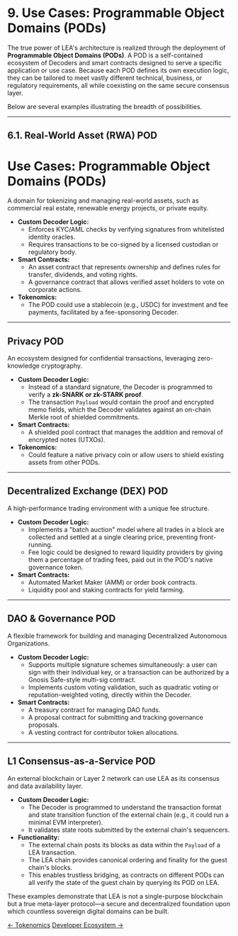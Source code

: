 # 9. Use Cases: Programmable Object Domains (PODs)

The true power of LEA's architecture is realized through the deployment of **Programmable Object Domains (PODs)**. A POD is a self-contained ecosystem of Decoders and smart contracts designed to serve a specific application or use case. Because each POD defines its own execution logic, they can be tailored to meet vastly different technical, business, or regulatory requirements, all while coexisting on the same secure consensus layer.

Below are several examples illustrating the breadth of possibilities.

---

## 6.1. Real-World Asset (RWA) POD

# Use Cases: Programmable Object Domains (PODs)

A domain for tokenizing and managing real-world assets, such as commercial real estate, renewable energy projects, or private equity.

- **Custom Decoder Logic:**
    - Enforces KYC/AML checks by verifying signatures from whitelisted identity oracles.
    - Requires transactions to be co-signed by a licensed custodian or regulatory body.
- **Smart Contracts:**
    - An asset contract that represents ownership and defines rules for transfer, dividends, and voting rights.
    - A governance contract that allows verified asset holders to vote on corporate actions.
- **Tokenomics:**
    - The POD could use a stablecoin (e.g., USDC) for investment and fee payments, facilitated by a fee-sponsoring Decoder.

---

## Privacy POD

An ecosystem designed for confidential transactions, leveraging zero-knowledge cryptography.

- **Custom Decoder Logic:**
    - Instead of a standard signature, the Decoder is programmed to verify a **zk-SNARK or zk-STARK proof**.
    - The transaction `Payload` would contain the proof and encrypted memo fields, which the Decoder validates against an on-chain Merkle root of shielded commitments.
- **Smart Contracts:**
    - A shielded pool contract that manages the addition and removal of encrypted notes (UTXOs).
- **Tokenomics:**
    - Could feature a native privacy coin or allow users to shield existing assets from other PODs.

---

## Decentralized Exchange (DEX) POD

A high-performance trading environment with a unique fee structure.

- **Custom Decoder Logic:**
    - Implements a "batch auction" model where all trades in a block are collected and settled at a single clearing price, preventing front-running.
    - Fee logic could be designed to reward liquidity providers by giving them a percentage of trading fees, paid out in the POD's native governance token.
- **Smart Contracts:**
    - Automated Market Maker (AMM) or order book contracts.
    - Liquidity pool and staking contracts for yield farming.

---

## DAO & Governance POD

A flexible framework for building and managing Decentralized Autonomous Organizations.

- **Custom Decoder Logic:**
    - Supports multiple signature schemes simultaneously: a user can sign with their individual key, or a transaction can be authorized by a Gnosis Safe-style multi-sig contract.
    - Implements custom voting validation, such as quadratic voting or reputation-weighted voting, directly within the Decoder.
- **Smart Contracts:**
    - A treasury contract for managing DAO funds.
    - A proposal contract for submitting and tracking governance proposals.
    - A vesting contract for contributor token allocations.

---

## L1 Consensus-as-a-Service POD

An external blockchain or Layer 2 network can use LEA as its consensus and data availability layer.

- **Custom Decoder Logic:**
    - The Decoder is programmed to understand the transaction format and state transition function of the external chain (e.g., it could run a minimal EVM interpreter).
    - It validates state roots submitted by the external chain's sequencers.
- **Functionality:**
    - The external chain posts its blocks as data within the `Payload` of a LEA transaction.
    - The LEA chain provides canonical ordering and finality for the guest chain's blocks.
    - This enables trustless bridging, as contracts on different PODs can all verify the state of the guest chain by querying its POD on LEA.

These examples demonstrate that LEA is not a single-purpose blockchain but a true meta-layer protocol—a secure and decentralized foundation upon which countless sovereign digital domains can be built.

<div class="nav-buttons">
  <a class="prev" href="/tokenomics/">← Tokenomics</a>
  <a class="next" href="/developer_ecosystem/">Developer Ecosystem →</a>
</div>